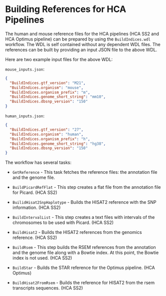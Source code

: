 # Building References for HCA Pipelines

The human and mouse reference files for the HCA pipelines (HCA SS2 and HCA Optimus pipeline) can be prepared by using 
the `BuildIndices.wdl` workflow. The WDL is self contained without any dependent WDL files. The references can be built
 by providing an input JSON file to the above WDL.

Here are two example input files for the above WDL:

`mouse_inputs.json`:
```json
{
  "BuildIndices.gtf_version": "M21",
  "BuildIndices.organism": "mouse",
  "BuildIndices.organism_prefix": "m",
  "BuildIndices.genome_short_string": "mm10",
  "BuildIndices.dbsnp_version": "150"
}
```

`human_inputs.json`:
```json
{
  "BuildIndices.gtf_version": "27",
  "BuildIndices.organism": "human",
  "BuildIndices.organism_prefix": "h",
  "BuildIndices.genome_short_string": "hg38",
  "BuildIndices.dbsnp_version": "150"
}
```

The workflow has several tasks:

- `GetReference` - This task fetches the reference files: the annotation file and the genome file.

- `BuildPicardRefFlat` - This step creates a flat file from the annotation file for Picard. (HCA SS2)

- `BuilidHisat2SnpHaplotype` - Builds the HISAT2 reference with the SNP information. (HCA SS2)

- `BuildIntervalList` - This step creates a text files with intervals of the chromosomes to be used with Picard. (HCA SS2)

- `BuildHisat2` - Builds the HISAT2 references from the genomics reference. (HCA SS2)

- `BuildRsem` - This step builds the RSEM references from the annotation and the genome file along with a Bowtie index.
At this point, the Bowtie index is not used. (HCA SS2)

- `BuildStar` - Builds the STAR reference for the Optimus pipeline. (HCA Optimus)

- `BuildHisat2FromRsem` - Builds the reference for HISAT2 from the rsem transcripts sequences. (HCA SS2)
